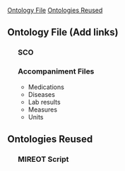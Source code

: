 [Ontology File](#ontologyfile) [Ontologies Reused](#ontologyreused) 

<article class="mb-5" id="ontologyfile">
<content>
<h2>Ontology File (Add links)</h2>
<ul>
<h3> SCO </h3>
<h3> Accompaniment Files </h3>
  <ul>
<li> Medications</li>
<li> Diseases</li>
<li> Lab results</li>
<li> Measures</li>
<li> Units</li>
     </ul>
  
 </ul>
 </content>
 
 
 <article class="mb-5" id="ontologyreused">
<content>
<h2> Ontologies Reused</h2>
<ul>
   <h3> MIREOT Script </h3>
 </ul>
 </content>
 
